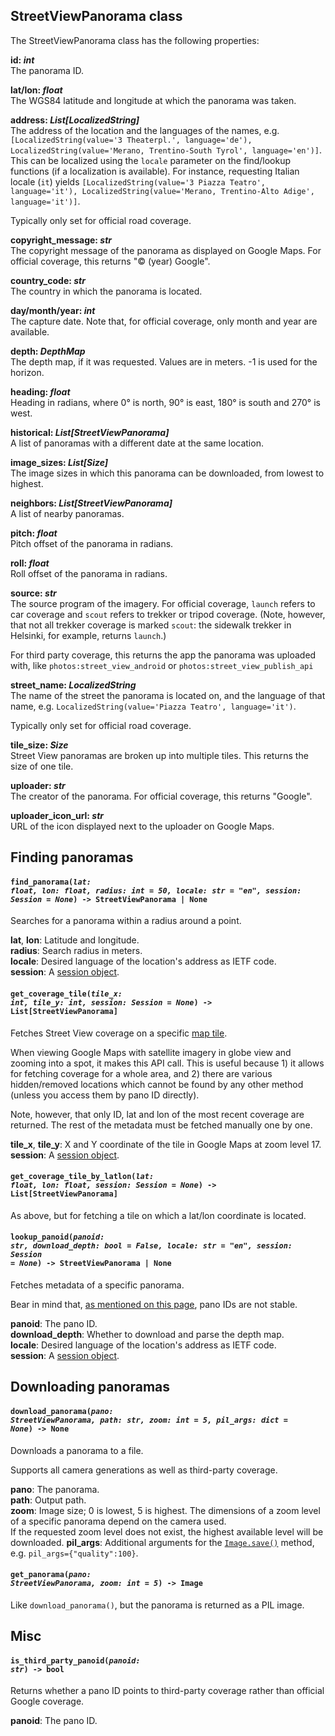 ## StreetViewPanorama class

The StreetViewPanorama class has the following properties:

**id: *int***  
The panorama ID.

**lat/lon: *float***  
The WGS84 latitude and longitude at which the panorama was taken.

**address: *List[LocalizedString]***  
The address of the location and the languages of the names, e.g. `[LocalizedString(value='3 Theaterpl.', language='de'), LocalizedString(value='Merano, Trentino-South Tyrol', language='en')]`.
This can be localized using the `locale` parameter on the find/lookup functions (if a localization is available). For instance,
requesting Italian locale (`it`) yields `[LocalizedString(value='3 Piazza Teatro', language='it'), LocalizedString(value='Merano, Trentino-Alto Adige', language='it')]`.

Typically only set for official road coverage.

**copyright_message: *str***  
The copyright message of the panorama as displayed on Google Maps. For official coverage, this returns "© (year) Google".

**country_code: *str***  
The country in which the panorama is located.

**day/month/year: *int***  
The capture date. Note that, for official coverage, only month and year are available.

**depth: *DepthMap***  
The depth map, if it was requested. Values are in meters. -1 is used for the horizon.

**heading: *float***  
Heading in radians, where 0° is north, 90° is east, 180° is south and 270° is west.

**historical: *List[StreetViewPanorama]***  
A list of panoramas with a different date at the same location.

**image_sizes: *List[Size]***  
The image sizes in which this panorama can be downloaded, from lowest to highest.

**neighbors: *List[StreetViewPanorama]***  
A list of nearby panoramas.

**pitch: *float***  
Pitch offset of the panorama in radians.

**roll: *float***  
Roll offset of the panorama in radians.

**source: *str***  
The source program of the imagery. For official coverage, `launch` refers to car coverage and `scout` refers to trekker or tripod coverage. (Note, however,
that not all trekker coverage is marked `scout`: the sidewalk trekker in Helsinki, for example, returns `launch`.)

For third party coverage, this returns the app the panorama was uploaded with, like `photos:street_view_android` or `photos:street_view_publish_api`

**street_name: *LocalizedString***  
The name of the street the panorama is located on, and the language of that name, e.g. `LocalizedString(value='Piazza Teatro', language='it')`.

Typically only set for official road coverage.

**tile_size: *Size***  
Street View panoramas are broken up into multiple tiles. This returns the size of one tile.

**uploader: *str***  
The creator of the panorama. For official coverage, this returns "Google".

**uploader_icon_url: *str***  
URL of the icon displayed next to the uploader on Google Maps.


## Finding panoramas

#### <code>find_panorama(<em>lat: float, lon: float, radius: int = 50, locale: str = "en", session: Session = None</em>) -> StreetViewPanorama | None</code>
Searches for a panorama within a radius around a point.

**lat**, **lon**: Latitude and longitude.  
**radius**: Search radius in meters.  
**locale**: Desired language of the location's address as IETF code.  
**session**: A [session object](https://docs.python-requests.org/en/master/user/advanced/#session-objects).

#### <code>get_coverage_tile(<em>tile_x: int, tile_y: int, session: Session = None</em>) -> List[StreetViewPanorama]</code>
Fetches Street View coverage on a specific [map tile](https://developers.google.com/maps/documentation/javascript/coordinates).

When viewing Google Maps with satellite imagery in globe view and zooming into a spot, it makes this API call. This is useful because 1) it allows for fetching coverage for a whole area, and 2) there are various hidden/removed locations which cannot be found by any other method (unless you access them by pano ID directly).

Note, however, that only ID, lat and lon of the most recent coverage are returned. The rest of the metadata must be fetched manually one by one.

**tile_x**, **tile_y**: X and Y coordinate of the tile in Google Maps at zoom level 17.  
**session**: A [session object](https://docs.python-requests.org/en/master/user/advanced/#session-objects).

#### <code>get_coverage_tile_by_latlon(<em>lat: float, lon: float, session: Session = None</em>) -> List[StreetViewPanorama]</code>
As above, but for fetching a tile on which a lat/lon coordinate is located.

#### <code>lookup_panoid(<em>panoid: str, download_depth: bool = False, locale: str = "en", session: Session = None</em>) -> StreetViewPanorama | None</code>
Fetches metadata of a specific panorama.

Bear in mind that, [as mentioned on this page](https://developers.google.com/maps/documentation/tile/streetview#panoid_response), pano IDs are not stable.

**panoid**: The pano ID.  
**download_depth**: Whether to download and parse the depth map.  
**locale**: Desired language of the location's address as IETF code.  
**session**: A [session object](https://docs.python-requests.org/en/master/user/advanced/#session-objects).  


## Downloading panoramas

#### <code>download_panorama(<em>pano: StreetViewPanorama, path: str, zoom: int = 5, pil_args: dict = None</em>) -> None</code>
Downloads a panorama to a file.

Supports all camera generations as well as third-party coverage.

**pano**: The panorama.  
**path**: Output path.  
**zoom**: Image size; 0 is lowest, 5 is highest. The dimensions of a zoom level of a specific panorama depend on the camera used.  
If the requested zoom level does not exist, the highest available level will be downloaded.
**pil_args**: Additional arguments for the [`Image.save()`](https://pillow.readthedocs.io/en/stable/reference/Image.html#PIL.Image.Image.save) method, e.g. `pil_args={"quality":100}`.

#### <code>get_panorama(<em>pano: StreetViewPanorama, zoom: int = 5</em>) -> Image</code>
Like `download_panorama()`, but the panorama is returned as a PIL image.


## Misc

#### <code>is_third_party_panoid(<em>panoid: str</em>) -> bool</code>
Returns whether a pano ID points to third-party coverage rather than official Google coverage.

**panoid**: The pano ID.
